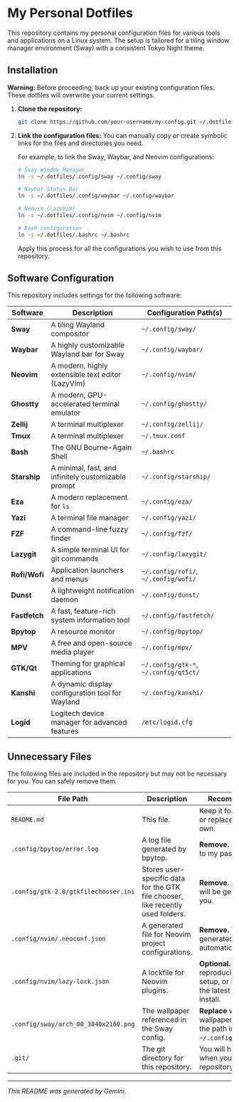 # My Personal Dotfiles

This repository contains my personal configuration files for various tools and applications on a Linux system. The setup is tailored for a tiling window manager environment (Sway) with a consistent Tokyo Night theme.

## Installation

**Warning:** Before proceeding, back up your existing configuration files. These dotfiles will overwrite your current settings.

1.  **Clone the repository:**
    ```bash
    git clone https://github.com/your-username/my-config.git ~/.dotfiles
    ```

2.  **Link the configuration files:**
    You can manually copy or create symbolic links for the files and directories you need.

    For example, to link the Sway, Waybar, and Neovim configurations:
    ```bash
    # Sway Window Manager
    ln -s ~/.dotfiles/.config/sway ~/.config/sway

    # Waybar Status Bar
    ln -s ~/.dotfiles/.config/waybar ~/.config/waybar

    # Neovim (LazyVim)
    ln -s ~/.dotfiles/.config/nvim ~/.config/nvim

    # Bash configuration
    ln -s ~/.dotfiles/.bashrc ~/.bashrc
    ```
    Apply this process for all the configurations you wish to use from this repository.

## Software Configuration

This repository includes settings for the following software:

| Software      | Description                                       | Configuration Path(s)                               |
|---------------|---------------------------------------------------|-----------------------------------------------------|
| **Sway**      | A tiling Wayland compositor                       | `~/.config/sway/`                                   |
| **Waybar**    | A highly customizable Wayland bar for Sway        | `~/.config/waybar/`                                 |
| **Neovim**    | A modern, highly extensible text editor (LazyVim) | `~/.config/nvim/`                                   |
| **Ghostty**   | A modern, GPU-accelerated terminal emulator       | `~/.config/ghostty/`                                |
| **Zellij**    | A terminal multiplexer                            | `~/.config/zellij/`                                 |
| **Tmux**      | A terminal multiplexer                            | `~/.tmux.conf`                                      |
| **Bash**      | The GNU Bourne-Again Shell                        | `~/.bashrc`                                         |
| **Starship**  | A minimal, fast, and infinitely customizable prompt | `~/.config/starship/`                               |
| **Eza**       | A modern replacement for `ls`                     | `~/.config/eza/`                                    |
| **Yazi**      | A terminal file manager                           | `~/.config/yazi/`                                   |
| **FZF**       | A command-line fuzzy finder                       | `~/.config/fzf/`                                    |
| **Lazygit**   | A simple terminal UI for git commands             | `~/.config/lazygit/`                                |
| **Rofi/Wofi** | Application launchers and menus                   | `~/.config/rofi/`, `~/.config/wofi/`                |
| **Dunst**     | A lightweight notification daemon                 | `~/.config/dunst/`                                  |
| **Fastfetch** | A fast, feature-rich system information tool      | `~/.config/fastfetch/`                              |
| **Bpytop**    | A resource monitor                                | `~/.config/bpytop/`                                 |
| **MPV**       | A free and open-source media player               | `~/.config/mpv/`                                    |
| **GTK/Qt**    | Theming for graphical applications                | `~/.config/gtk-*`, `~/.config/qt5ct/`               |
| **Kanshi**    | A dynamic display configuration tool for Wayland  | `~/.config/kanshi/`                                 |
| **Logid**     | Logitech device manager for advanced features     | `/etc/logid.cfg`                                    |

## Unnecessary Files

The following files are included in the repository but may not be necessary for you. You can safely remove them.

| File Path                               | Description                                                                                             | Recommendation                                                              |
|-----------------------------------------|---------------------------------------------------------------------------------------------------------|-----------------------------------------------------------------------------|
| `README.md`                             | This file.                                                                                              | Keep it for reference, or replace it with your own.                         |
| `.config/bpytop/error.log`              | A log file generated by bpytop.                                                                         | **Remove.** It's specific to my past usage.                                 |
| `.config/gtk-2.0/gtkfilechooser.ini`    | Stores user-specific data for the GTK file chooser, like recently used folders.                         | **Remove.** A new one will be generated for you.                            |
| `.config/nvim/.neoconf.json`            | A generated file for Neovim project configurations.                                                     | **Remove.** This will be generated automatically.                           |
| `.config/nvim/lazy-lock.json`           | A lockfile for Neovim plugins.                                                                          | **Optional.** Keep it for a reproducible plugin setup, or remove to get the latest versions on install. |
| `.config/sway/arch_00_3840x2160.png`    | The wallpaper referenced in the Sway config.                                                            | **Replace** with your own wallpaper and update the path in `~/.config/sway/config`. |
| `.git/`                                 | The git directory for this repository.                                                                  | You will have your own when you clone the repository.                       |

---
*This README was generated by Gemini.*
